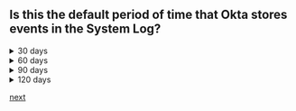 ## Is this the default period of time that Okta stores events in the System Log?

<details>
  <summary>30 days</summary>
<p>
  No
</p>
</details>

<details>
  <summary>60 days</summary>
<p>
  No
</p>
</details>

<details>
  <summary>90 days</summary>
<p>
  Yes
</p>
</details>

<details>
  <summary>120 days</summary>
<p>
  No
</p>
</details>


[next](34.md)
